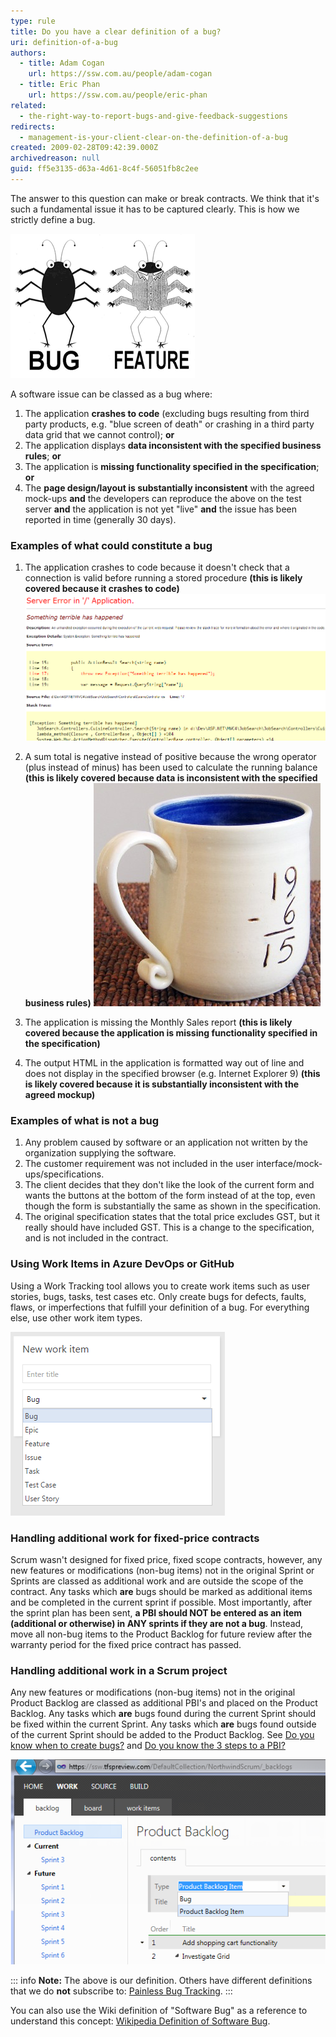 ```yaml
---
type: rule
title: Do you have a clear definition of a bug?
uri: definition-of-a-bug
authors:
  - title: Adam Cogan
    url: https://ssw.com.au/people/adam-cogan
  - title: Eric Phan
    url: https://ssw.com.au/people/eric-phan
related:
  - the-right-way-to-report-bugs-and-give-feedback-suggestions
redirects:
  - management-is-your-client-clear-on-the-definition-of-a-bug
created: 2009-02-28T09:42:39.000Z
archivedreason: null
guid: ff5e3135-d63a-4d61-8c4f-56051fb8c2ee
---
```


The answer to this question can make or break contracts. We think that it's such a fundamental issue it has to be captured clearly. This is how we strictly define a bug.   

<!--endintro-->

![](bug-feature.png)

A software issue can be classed as a bug where:

1. The application **crashes to code** (excluding bugs resulting from third party products, e.g. "blue screen of death" or crashing in a third party data grid that we cannot control); **or**
2. The application displays  **data inconsistent with the specified business rules**; **or**
3. The application is  **missing functionality  specified in the specification**; **or**
4. The  **page design/layout is substantially inconsistent** with the agreed mock-ups **and** the developers can reproduce the above on the test server **and** the application is not yet "live" **and** the issue has been reported in time (generally 30 days).

### Examples of what **could** constitute a bug

1. The application crashes to code because it doesn't check that a connection is valid before running a stored procedure  **(this is likely covered because it crashes to code)**
  ![Figure: Yellow screen of death](YellowScreenofDeath.jpg)

2. A sum total is negative instead of positive because the wrong operator (plus instead of minus) has been used to calculate the running balance  **(this is likely covered because data is inconsistent with the specified business rules)**
  ![Figure: An incorrect sum is likely to be a bug](IncorrectSum.jpg)

3. The application is missing the Monthly Sales report **(this is likely covered because the application is missing functionality specified in the specification)**

4. The output HTML in the application is formatted way out of line and does not display in the specified browser (e.g. Internet Explorer 9) **(this is likely covered because it is substantially inconsistent with the agreed mockup)**

### Examples of what is **not** a bug

1. Any problem caused by software or an application not written by the organization supplying the software.
2. The customer requirement was not included in the user interface/mock-ups/specifications.
3. The client decides that they don't like the look of the current form and wants the buttons at the bottom of the form instead of at the top, even though the form is substantially the same as shown in the specification.
4. The original specification states that the total price excludes GST, but it really should have included GST. This is a change to the specification, and is not included in the contract.

### Using Work Items in Azure DevOps or GitHub

Using a Work Tracking tool allows you to create work items such as user stories, bugs, tasks, test cases etc. Only create bugs for defects, faults, flaws, or imperfections that fulfill your definition of a bug. For everything else, use other work item types.

![Figure: Do I create this as a bug, or a task?](2016-02-08_12-20-59.png)

### Handling additional work for fixed-price contracts

Scrum wasn't designed for fixed price, fixed scope contracts, however, any new features or modifications (non-bug items) not in the original Sprint or Sprints are classed as additional work and are outside the scope of the contract. Any tasks which **are** bugs should be marked as additional items and be completed in the current sprint if possible. Most importantly, after the sprint plan has been sent, **a PBI should NOT be entered as an item (additional or otherwise) in ANY sprints if they are not a bug**. Instead, move all non-bug items to the Product Backlog for future review after the warranty period for the fixed price contract has passed.

### Handling additional work in a Scrum project

Any new features or modifications (non-bug items) not in the original Product Backlog are classed as additional PBI's and placed on the Product Backlog. Any tasks which **are** bugs found during the current Sprint should be fixed within the current Sprint. Any tasks which  **are** bugs found outside of the current Sprint should be added to the Product Backlog. See [Do you know when to create bugs?](/during-a-sprint-do-you-know-when-to-create-bugs "Do you know when to create bugs?") and [Do you know the 3 steps to a PBI?](/do-you-know-the-3-steps-to-a-pbi)

![Figure: Adding a bug to the Product Backlog in AzureDevOps](62034c_tfs_preview_add_bug.png)

::: info
**Note:** The above is our definition. Others have different definitions that we do **not** subscribe to: [Painless Bug Tracking](https://www.joelonsoftware.com/2000/11/08/painless-bug-tracking/).
:::

You can also use the Wiki definition of "Software Bug" as a reference to understand this concept: [Wikipedia Definition of Software Bug](https://en.wikipedia.org/wiki/Software_bug).
